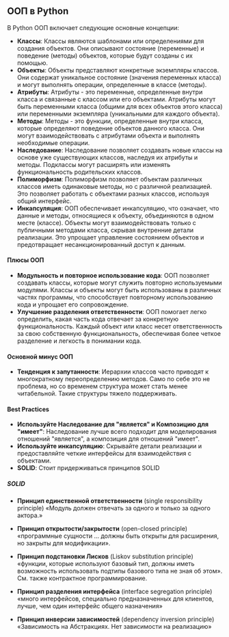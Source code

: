 ## ООП в Python
В Python ООП включает следующие основные концепции:

* **Классы**: Классы являются шаблонами или определениями для создания объектов. Они описывают состояние (переменные) и поведение (методы) объектов, которые будут созданы с их помощью.
* **Объекты**: Объекты представляют конкретные экземпляры классов. Они содержат уникальное состояние (значения переменных класса) и могут выполнять операции, определенные в классе (методы).
* **Атрибуты**: Атрибуты - это переменные, определенные внутри класса и связанные с классом или его объектами. Атрибуты могут быть переменными класса (общими для всех объектов этого класса) или переменными экземпляра (уникальными для каждого объекта).
* **Методы**: Методы - это функции, определенные внутри класса, которые определяют поведение объектов данного класса. Они могут взаимодействовать с атрибутами объекта и выполнять необходимые операции.
* **Наследование**: Наследование позволяет создавать новые классы на основе уже существующих классов, наследуя их атрибуты и методы. Подклассы могут расширять или изменять функциональность родительских классов.
* **Полиморфизм**: Полиморфизм позволяет объектам различных классов иметь одинаковые методы, но с различной реализацией. Это позволяет работать с объектами разных классов, используя общий интерфейс.
* **Инкапсуляция**: ООП обеспечивает инкапсуляцию, что означает, что данные и методы, относящиеся к объекту, объединяются в одном месте (классе). Объекты могут взаимодействовать только с публичными методами класса, скрывая внутренние детали реализации. Это упрощает управление состоянием объектов и предотвращает несанкционированный доступ к данным.

#### Плюсы ООП
* **Модульность и повторное использование кода**: ООП позволяет создавать классы, которые могут служить повторно используемыми модулями. Классы и объекты могут быть использованы в различных частях программы, что способствует повторному использованию кода и упрощает его сопровождение.
* **Улучшение разделения ответственности**: ООП помогает легко определить, какая часть кода отвечает за конкретную функциональность. Каждый объект или класс несет ответственность за свою собственную функциональность, обеспечивая более четкое разделение и легкость в понимании кода.

#### Основной минус ООП
* **Тенденция к запутанности**: Иерархии классов часто приводят к многократному переопределению методов. Само по себе это не проблема, но со временем структура может стать менее читабельной. Такие структуры тяжело поддерживать.

#### Best Practices
* **Используйте Наследование для "является" и Композицию для "имеет"**: Наследование лучше всего подходит для моделирования отношений "является", а композиция для отношений "имеет".
* **Используйте инкапсуляцию**: Скрывайте детали реализации и предоставляйте четкие интерфейсы для взаимодействия с объектами.
* **SOLID**: Стоит придерживаться принципов SOLID 

##### SOLID
* **Принцип единственной ответственности** (single responsibility principle) «Модуль должен отвечать за одного и только за одного актора.»

* **Принцип открытости/закрытости** (open-closed principle) «программные сущности … должны быть открыты для расширения, но закрыты для модификации».

* **Принцип подстановки Лисков** (Liskov substitution principle) «функции, которые используют базовый тип, должны иметь возможность использовать подтипы базового типа не зная об этом». См. также контрактное программирование.

* **Принцип разделения интерфейса** (interface segregation principle) «много интерфейсов, специально предназначенных для клиентов, лучше, чем один интерфейс общего назначения»

* **Принцип инверсии зависимостей** (dependency inversion principle) «Зависимость на Абстракциях. Нет зависимости на реализацию»